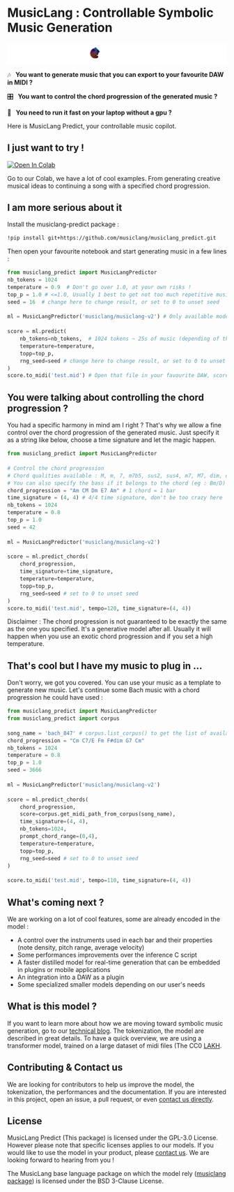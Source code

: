 MusicLang : Controllable Symbolic Music Generation
========================================================

![MusicLang logo](https://github.com/MusicLang/musiclang/blob/main/documentation/images/MusicLang.png?raw=true "MusicLang")


🎶  <b>&nbsp; You want to generate music that you can export to your favourite DAW in MIDI ?</b>


🎛️ <b>&nbsp; You want to control the chord progression of the generated music ? </b>


🚀  <b>&nbsp; You need to run it fast on your laptop without a gpu ?</b>


Here is MusicLang Predict, your controllable music copilot.

I just want to try !
--------------------

[![Open In Colab](https://colab.research.google.com/assets/colab-badge.svg)](https://colab.research.google.com/drive/1MA2mek826c05BjbWk2nRkVv2rW7kIU_S#scrollTo=rUc7BCCn5wjl)

Go to our Colab, we have a lot of cool examples. From generating creative musical ideas to continuing a song with a specified chord progression.

I am more serious about it
--------------------------

Install the musiclang-predict package :

```bash
!pip install git+https://github.com/musiclang/musiclang_predict.git
```

Then open your favourite notebook and start generating music in a few lines :

```python
from musiclang_predict import MusicLangPredictor
nb_tokens = 1024 
temperature = 0.9  # Don't go over 1.0, at your own risks !
top_p = 1.0 # <=1.0, Usually 1 best to get not too much repetitive music
seed = 16  # change here to change result, or set to 0 to unset seed

ml = MusicLangPredictor('musiclang/musiclang-v2') # Only available model for now

score = ml.predict(
    nb_tokens=nb_tokens,  # 1024 tokens ~ 25s of music (depending of the number of instruments generated)
    temperature=temperature,
    topp=top_p,
    rng_seed=seed # change here to change result, or set to 0 to unset seed
)
score.to_midi('test.mid') # Open that file in your favourite DAW, score editor or even in VLC
```

You were talking about controlling the chord progression ?
----------------------------------------------------------

You had a specific harmony in mind am I right ?
That's why we allow a fine control over the chord progression of the generated music.
Just specify it as a string like below, choose a time signature and let the magic happen.

```python
from musiclang_predict import MusicLangPredictor

# Control the chord progression
# Chord qualities available : M, m, 7, m7b5, sus2, sus4, m7, M7, dim, dim0.
# You can also specify the bass if it belongs to the chord (eg : Bm/D)
chord_progression = "Am CM Dm E7 Am" # 1 chord = 1 bar
time_signature = (4, 4) # 4/4 time signature, don't be too crazy here 
nb_tokens = 1024 
temperature = 0.8
top_p = 1.0
seed = 42

ml = MusicLangPredictor('musiclang/musiclang-v2')

score = ml.predict_chords(
    chord_progression,
    time_signature=time_signature,
    temperature=temperature,
    topp=top_p,
    rng_seed=seed # set to 0 to unset seed
)
score.to_midi('test.mid', tempo=120, time_signature=(4, 4))
```

Disclaimer : The chord progression is not guaranteed to be exactly the same as the one you specified. It's a generative model after all.
Usually it will happen when you use an exotic chord progression and if you set a high temperature.


That's cool but I have my music to plug in ...
------------------------------------------------

Don't worry, we got you covered. You can use your music as a template to generate new music.
Let's continue some Bach music with a chord progression he could have used : 
```python
from musiclang_predict import MusicLangPredictor
from musiclang_predict import corpus

song_name = 'bach_847' # corpus.list_corpus() to get the list of available songs
chord_progression = "Cm C7/E Fm F#dim G7 Cm"
nb_tokens = 1024 
temperature = 0.8 
top_p = 1.0 
seed = 3666 

ml = MusicLangPredictor('musiclang/musiclang-v2')

score = ml.predict_chords(
    chord_progression,
    score=corpus.get_midi_path_from_corpus(song_name),
    time_signature=(4, 4),
    nb_tokens=1024,
    prompt_chord_range=(0,4),
    temperature=temperature,
    topp=top_p,
    rng_seed=seed # set to 0 to unset seed
)

score.to_midi('test.mid', tempo=110, time_signature=(4, 4))
```

What's coming next ?
---------------------

We are working on a lot of cool features, some are already encoded in the model :
- A control over the instruments used in each bar and their properties (note density, pitch range, average velocity)
- Some performances improvements over the inference C script
- A faster distilled model for real-time generation that can be embedded in plugins or mobile applications
- An integration into a DAW as a plugin
- Some specialized smaller models depending on our user's needs

What is this model ? 
---------------------

If you want to learn more about how we are moving toward symbolic music generation, go to our [technical blog](https://musiclang.github.io/).
The tokenization, the model are described in great details. 
To have a quick overview, we are using a transformer model, trained on a large dataset of midi files (The CC0 [LAKH](https://colinraffel.com/projects/lmd/).

Contributing & Contact us
-------------------------

We are looking for contributors to help us improve the model, the tokenization, the performances and the documentation.
If you are interested in this project, open an issue, a pull request, or even [contact us directly](https://www.musiclang.io/contact).

License
-------

MusicLang Predict (This package) is licensed under the GPL-3.0 License.
However please note that specific licenses applies to our models. If you would like to use the model in your product, please
[contact us](https://www.musiclang.io/contact). We are looking forward to hearing from you !

The MusicLang base language package on which the model rely ([musiclang package](https://github.com/musiclang/musiclang)) is licensed under the BSD 3-Clause License.
